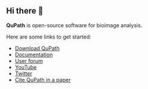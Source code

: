 ## Hi there 👋

<!--

**Here are some ideas to get you started:**

🙋‍♀️ A short introduction - what is your organization all about?
🌈 Contribution guidelines - how can the community get involved?
👩‍💻 Useful resources - where can the community find your docs? Is there anything else the community should know?
🍿 Fun facts - what does your team eat for breakfast?
🧙 Remember, you can do mighty things with the power of [Markdown](https://docs.github.com/github/writing-on-github/getting-started-with-writing-and-formatting-on-github/basic-writing-and-formatting-syntax)
-->

**QuPath** is open-source software for bioimage analysis.

Here are some links to get started:

* [Download QuPath](https://qupath.github.io)
* [Documentation](https://qupath.readthedocs.io/)
* [User forum](https://forum.image.sc/tag/qupath)
* [YouTube](https://www.youtube.com/c/qupath)
* [Twitter](https://twitter.com/qupath)
* [Cite QuPath in a paper](https://qupath.readthedocs.io/en/latest/docs/intro/citing.html)
